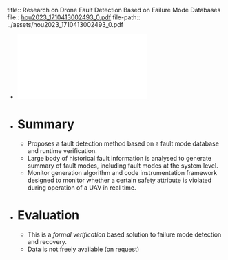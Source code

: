 title:: Research on Drone Fault Detection Based on Failure Mode Databases
file:: [hou2023_1710413002493_0.pdf](../assets/hou2023_1710413002493_0.pdf)
file-path:: ../assets/hou2023_1710413002493_0.pdf

- ![Research on Drone Fault Detection Based on Failure Mode Databases](../assets/hou2023_1710413002493_0.pdf)
- # Summary
	- Proposes a fault detection method based on a fault mode database and runtime verification.
	- Large body of historical fault information is analysed to generate summary of fault modes, including fault modes at the system level.
	- Monitor generation algorithm and code instrumentation framework designed to monitor whether a certain safety attribute is violated during operation of a UAV in real time.
- # Evaluation
	- This is a *formal verification* based solution to failure mode detection and recovery.
	- Data is not freely available (on request)